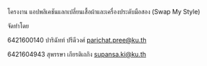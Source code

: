 โครงงาน แอปพลิเคชันแลกเปลี่ยนเสื้อผ้าและเครื่องประดับมือสอง (Swap My Style)

จัดทำโดย

6421600140 ปาริฉัทท์ ปรีดีวงศ์ parichat.pree@ku.th 

6421604943 สุพรรษา เกียรติเถกิง supansa.ki@ku.th
